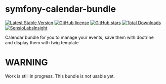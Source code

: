 # symfony-calendar-bundle

[![Latest Stable Version](https://poser.pugx.org/intimesit/symfony-calendar-bundle/v/stable)](https://packagist.org/packages/intimesit/symfony-calendar-bundle)
[![GitHub license](https://img.shields.io/badge/license-MIT-blue.svg)](https://raw.githubusercontent.com/InTimesIT/symfony-calendar-bundle/master/LICENSE)
[![GitHub stars](https://img.shields.io/github/stars/InTimesIT/symfony-calendar-bundle.svg)](https://github.com/InTimesIT/symfony-calendar-bundle/stargazers)
[![Total Downloads](https://poser.pugx.org/intimesit/symfony-calendar-bundle/downloads)](https://packagist.org/packages/intimesit/symfony-calendar-bundle)
[![SensioLabsInsight](https://insight.sensiolabs.com/projects/74048e89-ccba-4ea0-a7ab-a664b3ad4633/mini.png)](https://insight.sensiolabs.com/projects/74048e89-ccba-4ea0-a7ab-a664b3ad4633)

Calendar bundle for you to manage your events, save them with doctrine and display them with twig template

# WARNING
Work is still in progress. This bundle is not usable yet.

